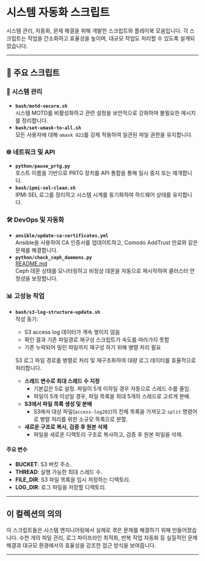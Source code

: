 # 시스템 자동화 스크립트

시스템 관리, 자동화, 문제 해결을 위해 개발한 스크립트와 플레이북 모음입니다. 각 스크립트는 작업을 간소화하고 효율성을 높이며, 대규모 작업도 처리할 수 있도록 설계되었습니다.

---

## 📂 주요 스크립트

### 🔧 **시스템 관리**
- **`bash/motd-secure.sh`**  
  시스템 MOTD를 비활성화하고 관련 설정을 보안적으로 강화하며 불필요한 메시지를 정리합니다.
- **`bash/set-umask-to-all.sh`**  
  모든 사용자에 대해 `umask 022`를 강제 적용하여 일관된 파일 권한을 유지합니다.

### 🌐 **네트워크 및 API**
- **`python/pause_prtg.py`**  
  호스트 이름을 기반으로 PRTG 장치를 API 통합을 통해 일시 중지 또는 재개합니다.
- **`bash/ipmi-sel-clean.sh`**  
  IPMI SEL 로그를 정리하고 시스템 시계를 동기화하여 하드웨어 상태를 유지합니다.

### 🛠️ **DevOps 및 자동화**
- **`ansible/update-ca-certificates.yml`**  
  Ansible을 사용하여 CA 인증서를 업데이트하고, Comodo AddTrust 만료와 같은 문제를 해결합니다.
- **`python/check_ceph_daemons.py`**  
  [README.md](./python/README.md)  
  Ceph 데몬 상태를 모니터링하고 비정상 데몬을 자동으로 재시작하여 클러스터 안정성을 보장합니다.

### 📊 **고성능 작업**
- **`bash/s3-log-structure-update.sh`**  
  작성 동기:
    - S3 access log 데이터가 계속 쌓이지 않음
    - 확인 결과 기존 파일경로 재구성 스크립트가 속도를 따라가지 못함
    - 기존 누락되어 밀린 파일까지 재구성 하기 위해 병렬 처리 필요
  
  S3 로그 파일 경로를 병렬로 처리 및 재구조화하여 대량 로그 데이터를 효율적으로 처리합니다.
  - **스레드 변수로 최대 스레드 수 지정** 
    - 기본값은 5로 설정. 파일이 5개 이하일 경우 자동으로 스레드 수를 줄임.
    - 파일이 5개 이상일 경우, 파일 목록을 최대 5개의 스레드로 고르게 분배.
  - **S3에서 파일 목록 생성 및 분배**  
    - S3에서 대상 파일(`access-log202`)의 전체 목록을 가져오고 `split` 명령어로 병렬 처리를 위한 소규모 목록으로 분할.
  - **새로운 구조로 복사, 검증 후 원본 삭제**  
    - 파일을 새로운 디렉토리 구조로 복사하고, 검증 후 원본 파일을 삭제.

#### 주요 변수
- **BUCKET**: S3 버킷 주소.
- **THREAD**: 실행 가능한 최대 스레드 수.
- **FILE_DIR**: S3 파일 목록을 임시 저장하는 디렉토리.
- **LOG_DIR**: 로그 파일을 저장할 디렉토리.

---

## 이 컬렉션의 의의
이 스크립트들은 시스템 엔지니어링에서 실제로 겪은 문제를 해결하기 위해 만들어졌습니다. 수천 개의 파일 관리, 로그 파이프라인 최적화, 반복 작업 자동화 등 실질적인 문제 해결과 대규모 환경에서의 효율성을 강조한 접근 방식을 보여줍니다.

---
